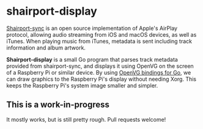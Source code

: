 # shairport-display

[Shairport-sync](https://github.com/mikebrady/shairport-sync) is an open source implementation of Apple's AirPlay protocol, allowing audio streaming from iOS and macOS devices, as well as iTunes. When playing music from iTunes, metadata is sent including track information and album artwork.

**Shairport-display** is a small Go program that parses track metadata provided from shairport-sync, and displays it using OpenVG on the screen of a Raspberry Pi or similar device. By using [OpenVG bindings for Go](https://github.com/ajstarks/openvg), we can draw graphics to the Raspberry Pi's display without needing Xorg. This keeps the Raspberry Pi's system image smaller and simpler.

## This is a work-in-progress

It mostly works, but is still pretty rough. Pull requests welcome!

